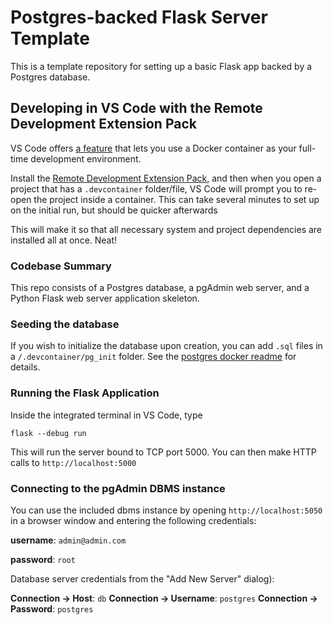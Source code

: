 # Postgres-backed Flask Server Template

This is a template repository for setting up a basic Flask app backed by a Postgres database.

## Developing in VS Code with the Remote Development Extension Pack

VS Code offers [a feature](https://code.visualstudio.com/docs/remote/containers) that lets you use a Docker container as your full-time development environment.

Install the [Remote Development Extension Pack](https://marketplace.visualstudio.com/items?itemName=ms-vscode-remote.vscode-remote-extensionpack), and then when you open a project that has a `.devcontainer` folder/file, VS Code will prompt you to re-open the project inside a container. This can take several minutes to set up on the initial run, but should be quicker afterwards

This will make it so that all necessary system and project dependencies are installed all at once. Neat!

### Codebase Summary

This repo consists of a Postgres database, a pgAdmin web server, and a Python Flask web server application skeleton.

### Seeding the database

If you wish to initialize the database upon creation, you can add `.sql` files in a `/.devcontainer/pg_init` folder. See the [postgres docker readme](https://github.com/docker-library/docs/blob/master/postgres/README.md#initialization-scripts) for details.

### Running the Flask Application

Inside the integrated terminal in VS Code, type

```
flask --debug run
```

This will run the server bound to TCP port 5000. You can then make HTTP calls to `http://localhost:5000`

### Connecting to the pgAdmin DBMS instance

You can use the included dbms instance by opening `http://localhost:5050` in a browser window and entering the following credentials:

**username**: `admin@admin.com`

**password**: `root`

Database server credentials from the "Add New Server" dialog):

**Connection -> Host**: `db`
**Connection -> Username**: `postgres`
**Connection -> Password**: `postgres`
